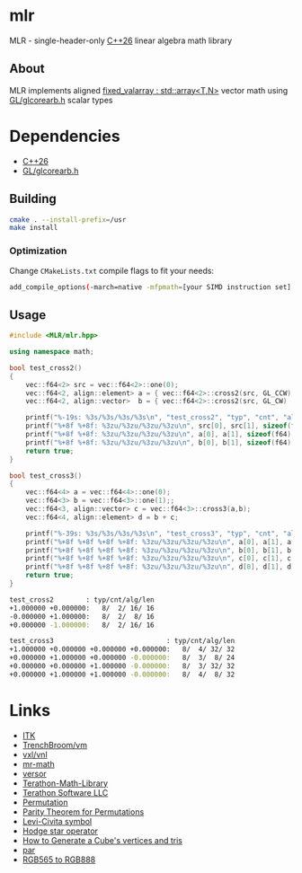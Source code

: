 # mlr

MLR - single-header-only [C++26] linear algebra math library

## About

MLR implements aligned [fixed_valarray : std::array<T,N>] vector math using [GL/glcorearb.h] scalar types

# Dependencies

- [C++26]
- [GL/glcorearb.h]

## Building

```sh
cmake . --install-prefix=/usr
make install
```

### Optimization

Change `CMakeLists.txt` compile flags to fit your needs:
```sh
add_compile_options(-march=native -mfpmath=[your SIMD instruction set] -O3)
```

## Usage

```c++
#include <MLR/mlr.hpp>

using namespace math;

bool test_cross2()
{
	vec::f64<2> src = vec::f64<2>::one(0);
	vec::f64<2, align::element> a = { vec::f64<2>::cross2(src, GL_CCW) };
	vec::f64<2, align::vector>  b = { vec::f64<2>::cross2(src, GL_CW)  };

	printf("%-19s: %3s/%3s/%3s/%3s\n", "test_cross2", "typ", "cnt", "alg", "len");
	printf("%+8f %+8f: %3zu/%3zu/%3zu/%3zu\n", src[0], src[1], sizeof(f64), src.size(), alignof(src), sizeof(src));
	printf("%+8f %+8f: %3zu/%3zu/%3zu/%3zu\n", a[0], a[1], sizeof(f64), a.size(), alignof(a), sizeof(a));
	printf("%+8f %+8f: %3zu/%3zu/%3zu/%3zu\n", b[0], b[1], sizeof(f64), b.size(), alignof(b), sizeof(b));
	return true;
}

bool test_cross3()
{
	vec::f64<4> a = vec::f64<4>::one(0);
	vec::f64<3> b = vec::f64<3>::one(1);;
	vec::f64<3, align::vector> c = vec::f64<3>::cross3(a,b);
	vec::f64<4, align::element> d = b + c;

	printf("%-39s: %3s/%3s/%3s/%3s\n", "test_cross3", "typ", "cnt", "alg", "len");
	printf("%+8f %+8f %+8f %+8f: %3zu/%3zu/%3zu/%3zu\n", a[0], a[1], a[2], a[3], sizeof(f64), a.size(), alignof(a), sizeof(a));
	printf("%+8f %+8f %+8f %+8f: %3zu/%3zu/%3zu/%3zu\n", b[0], b[1], b[2], b[3], sizeof(f64), b.size(), alignof(b), sizeof(b));
	printf("%+8f %+8f %+8f %+8f: %3zu/%3zu/%3zu/%3zu\n", c[0], c[1], c[2], c[3], sizeof(f64), c.size(), alignof(c), sizeof(c));
	printf("%+8f %+8f %+8f %+8f: %3zu/%3zu/%3zu/%3zu\n", d[0], d[1], d[2], d[3], sizeof(f64), d.size(), alignof(d), sizeof(d));
	return true;
}
```
```sh
test_cross2        : typ/cnt/alg/len
+1.000000 +0.000000:   8/  2/ 16/ 16
-0.000000 +1.000000:   8/  2/  8/ 16
+0.000000 -1.000000:   8/  2/ 16/ 16

test_cross3                            : typ/cnt/alg/len
+1.000000 +0.000000 +0.000000 +0.000000:   8/  4/ 32/ 32
+0.000000 +1.000000 +0.000000 -0.000000:   8/  3/  8/ 24
+0.000000 +0.000000 +1.000000 -0.000000:   8/  3/ 32/ 32
+0.000000 +1.000000 +1.000000 -0.000000:   8/  4/  8/ 32
```
# Links
- [ITK]
- [TrenchBroom/vm]
- [vxl/vnl]
- [mr-math]
- [versor]
- [Terathon-Math-Library]
- [Terathon Software LLC]
- [Permutation]
- [Parity Theorem for Permutations]
- [Levi-Civita symbol]
- [Hodge star operator]
- [How to Generate a Cube's vertices and tris]
- [par]
- [RGB565 to RGB888]

[C++26]: https://isocpp.org/
[GL/glcorearb.h]: https://github.com/KhronosGroup/OpenGL-Registry/blob/main/api/GL/glcorearb.h
[fixed_valarray : std::array<T,N>]: https://github.com/jopadan/mlr/blob/main/include/MLR/fixed_valarray.hpp
[ITK]: https://github.com/InsightSoftwareConsortium/ITK
[TrenchBroom/vm]: https://github.com/TrenchBroom/TrenchBroom/tree/master/lib/vm
[vxl/vnl]: https://github.com/vxl/vxl/tree/master/core/vnl
[mr-math]: https://github.com/4J-company/mr-math/
[versor]: https://github.com/wolftype/versor/
[Terathon-Math-Library]: https://github.com/EricLengyel/Terathon-Math-Library
[Terathon Software LLC]: https://terathon.com/index.html
[Permutation]: https://en.wikipedia.org/wiki/Permutation
[Parity Theorem for Permutations]: https://maa.org/book/export/html/115646
[Levi-Civita symbol]: https://en.wikipedia.org/wiki/Levi-Civita_symbol
[Hodge star operator]: https://en.wikipedia.org/wiki/Hodge_star_operator
[How to Generate a Cube's vertices and tris]: https://catonif.github.io/cube/
[par]: https://github.com/prideout/par/
[RGB565 to RGB888]: https://retrocomputing.stackexchange.com/questions/27400/what-is-the-most-accurate-way-to-map-6-bit-vga-palette-to-8-bit
